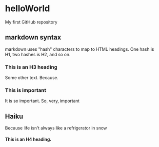 # helloWorld
My first GitHub repository
## markdown syntax
markdown uses "hash" characters to map to HTML headings. One hash is H1, two hashes is H2, and so on.
### This is an H3 heading
Some other text. Because.
### This is important
It is so important. So, very, important
## Haiku
Because life
isn't always
like a refrigerator
in snow
#### This is an H4 heading.
